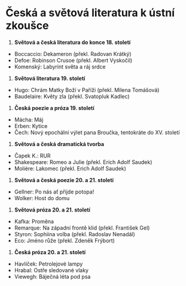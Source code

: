 # Česká a světová literatura k ústní zkoušce

1. **Světová a česká literatura do konce 18. století**

  - Boccaccio: Dekameron (překl. Radovan Krátký)
  - Defoe: Robinson Crusoe (překl. Albert Vyskočil)
  - Komenský: Labyrint světa a ráj srdce

1. **Světová literatura 19. století**

  - Hugo: Chrám Matky Boží v Paříži (překl. Milena Tomášová)
  - Baudelaire: Květy zla (překl. Svatopluk Kadlec)

1. **Česká poezie a próza 19. století**

  - Mácha: Máj
  - Erben: Kytice
  - Čech: Nový epochální výlet pana Broučka, tentokráte do XV. století

1. **Světová a česká dramatická tvorba**

  - Čapek K.: RUR
  - Shakespeare: Romeo a Julie (překl. Erich Adolf Saudek)
  - Moliére: Lakomec (překl. Erich Adolf Saudek)

1. **Světová a česká poezie 20. a 21. století**

  - Gellner: Po nás ať přijde potopa!
  - Wolker: Host do domu

1. **Světová próza 20. a 21. století**

  - Kafka: Proměna
  - Remarque: Na západní frontě klid (překl. František Gel)
  - Styron: Sophiina volba (překl. Radoslav Nenadál)
  - Eco: Jméno růže (překl. Zdeněk Frýbort)

1. **Česká próza 20. a 21. století**

  - Havlíček: Petrolejové lampy
  - Hrabal: Ostře sledované vlaky
  - Viewegh: Báječná léta pod psa
